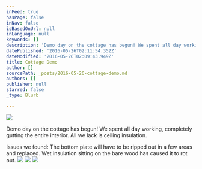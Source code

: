 ```yaml
---
inFeed: true
hasPage: false
inNav: false
isBasedOnUrl: null
inLanguage: null
keywords: []
description: 'Demo day on the cottage has begun! We spent all day working, completely gutting the entire interior. All we lack is ceiling insulation.'
datePublished: '2016-05-26T02:11:54.352Z'
dateModified: '2016-05-26T02:09:43.949Z'
title: Cottage Demo
author: []
sourcePath: _posts/2016-05-26-cottage-demo.md
authors: []
publisher: null
starred: false
_type: Blurb

---
```

![](https://the-grid-user-content.s3-us-west-2.amazonaws.com/19f563d8-7b8a-4985-bb6d-ab05748489ff.jpg)

Demo day on the cottage has begun! We spent all day working, completely gutting the entire interior. All we lack is ceiling insulation.

Issues we found: The bottom plate will have to be ripped out in a few areas and replaced. Wet insulation sitting on the bare wood has caused it to rot out.
![](https://the-grid-user-content.s3-us-west-2.amazonaws.com/6778c485-e0ec-4a39-ac9b-c94a68504288.jpg)
![](https://the-grid-user-content.s3-us-west-2.amazonaws.com/d4f2d6e7-5ceb-430a-98d7-5db5daa6d07f.jpg)
![](https://the-grid-user-content.s3-us-west-2.amazonaws.com/232b443f-2581-4ac7-8cc5-a7a2e3892b10.jpg)